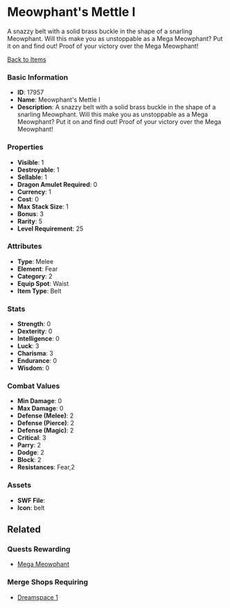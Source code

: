 # Meowphant's Mettle I

A snazzy belt with a solid brass buckle in  the shape of a snarling Meowphant. Will this make you as unstoppable as a Mega Meowphant? Put it on and find out! Proof of your victory over the Mega Meowphant!

[Back to Items](../items.md)

### Basic Information

- **ID**: 17957
- **Name**: Meowphant&#039;s Mettle I
- **Description**: A snazzy belt with a solid brass buckle in  the shape of a snarling Meowphant. Will this make you as unstoppable as a Mega Meowphant? Put it on and find out! Proof of your victory over the Mega Meowphant!

### Properties

- **Visible**: 1
- **Destroyable**: 1
- **Sellable**: 1
- **Dragon Amulet Required**: 0
- **Currency**: 1
- **Cost**: 0
- **Max Stack Size**: 1
- **Bonus**: 3
- **Rarity**: 5
- **Level Requirement**: 25

### Attributes

- **Type**: Melee
- **Element**: Fear
- **Category**: 2
- **Equip Spot**: Waist
- **Item Type**: Belt

### Stats

- **Strength**: 0
- **Dexterity**: 0
- **Intelligence**: 0
- **Luck**: 3
- **Charisma**: 3
- **Endurance**: 0
- **Wisdom**: 0

### Combat Values

- **Min Damage**: 0
- **Max Damage**: 0
- **Defense (Melee)**: 2
- **Defense (Pierce)**: 2
- **Defense (Magic)**: 2
- **Critical**: 3
- **Parry**: 2
- **Dodge**: 2
- **Block**: 2
- **Resistances**: Fear,2

### Assets

- **SWF File**: 
- **Icon**: belt

## Related

### Quests Rewarding

- [Mega Meowphant](../quests/1497-mega-meowphant.md)

### Merge Shops Requiring

- [Dreamspace 1](../merge-shops/291-dreamspace-1.md)

